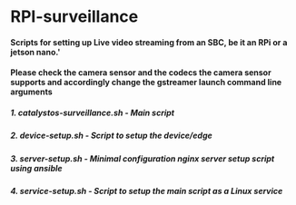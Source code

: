 # RPI-surveillance

####        Scripts for setting up Live video streaming from an SBC, be it an RPi or a jetson nano.'

####        Please check the camera sensor and the codecs the camera sensor supports and accordingly change the gstreamer launch command line arguments


##### 1. catalystos-surveillance.sh            -             Main script
##### 2. device-setup.sh                       -             Script to setup the device/edge 
##### 3. server-setup.sh                       -             Minimal configuration nginx server setup script using ansible
##### 4. service-setup.sh                      -             Script to setup the main script as a Linux service
